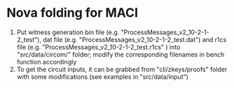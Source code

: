 # Nova folding for MACI 

1. Put witness generation bin file (e.g. "ProcessMessages_v2_10-2-1-2_test"), dat file (e.g. "ProcessMessages_v2_10-2-1-2_test.dat") and r1cs file (e.g. "ProcessMessages_v2_10-2-1-2_test.r1cs" ) into "src/data/circom/" folder; modify the corresponding filenames in bench function accordingly
1. To get the circuit inputs, it can be grabbed from "cli/zkeys/proofs" folder with some modifications (see examples in "src/data/input")


